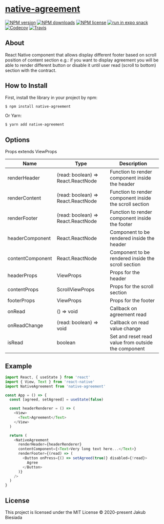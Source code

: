 # [native-agreement](https://github.com/native-ly/native-agreement)

[![NPM version](https://img.shields.io/npm/v/native-agreement?style=flat-square)](https://www.npmjs.com/package/native-agreement)
[![NPM downloads](https://img.shields.io/npm/dm/native-agreement?style=flat-square)](https://www.npmjs.com/package/native-agreement)
[![NPM license](https://img.shields.io/npm/l/native-agreement?style=flat-square)](https://www.npmjs.com/package/native-agreement)
[![run in expo snack](https://img.shields.io/badge/Run%20in%20Snack-4630EB?style=flat-square&logo=EXPO&labelColor=FFF&logoColor=000)](https://snack.expo.io/@jbiesiada/native-agreement)
[![Codecov](https://img.shields.io/codecov/c/github/native-ly/native-agreement?style=flat-square)](https://codecov.io/gh/native-ly/native-agreement)
[![Travis](https://img.shields.io/travis/com/native-ly/native-agreement/master?style=flat-square)](https://travis-ci.com/native-ly/native-agreement)

## About

React Native component that allows display different footer based on scroll position of content section e.g.: if you want to display agreement you will be able to render different button or disable it until user read (scroll to bottom) section with the contract.

## How to Install

First, install the library in your project by npm:

```sh
$ npm install native-agreement
```

Or Yarn:

```sh
$ yarn add native-agreement
```

## Options

Props extends ViewProps

| Name             | Type                               | Description                                            |
| ---------------- | ---------------------------------- | ------------------------------------------------------ |
| renderHeader     | (read: boolean) => React.ReactNode | Function to render component inside the header         |
| renderContent    | (read: boolean) => React.ReactNode | Function to render component inside the scroll section |
| renderFooter     | (read: boolean) => React.ReactNode | Function to render component inside the footer         |
| headerComponent  | React.ReactNode                    | Component to be rendered inside the header             |
| contentComponent | React.ReactNode                    | Component to be rendered inside the scroll section     |
| headerProps      | ViewProps                          | Props for the header                                   |
| contentProps     | ScrollViewProps                    | Props for the scroll section                           |
| footerProps      | ViewProps                          | Props for the footer                                   |
| onRead           | () => void                         | Callback on agreement read                             |
| onReadChange     | (read: boolean) => void            | Callback on read value change                          |
| isRead           | boolean                            | Set and reset read value from outside the component    |

## Example

```js
import React, { useState } from 'react'
import { View, Text } from 'react-native'
import NativeAgreement from 'native-agreement'

const App = () => {
  const [agreed, setAgreed] = useState(false)

  const headerRenderer = () => (
    <View>
      <Text>Agreement</Text>
    </View>
  )

  return (
    <NativeAgreement
      renderHeader={headerRenderer}
      contentComponent={<Text>Very long text here...</Text>}
      renderFooter={(read) => (
        <Button onPress={() => setAgreed(true)} disabled={!read}>
          Agree
        </Button>
      )}
    />
  )
}
```

## License

This project is licensed under the MIT License © 2020-present Jakub Biesiada
